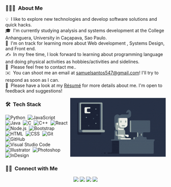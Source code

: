 <!-- ## 👋 &nbsp;Hey there! I'm Samuel Santos Souza -->

### 👨🏻‍💻 &nbsp;About Me

💡 &nbsp;I like to explore new technologies and develop software solutions and quick hacks.\
🎓 &nbsp;I'm currently studying analysis and systems development at the College Anhanguera, University in Caçapava, Sao Paulo.\
🌱 &nbsp;I'm on track for learning more about Web development , Systems Design, and Front end.\
✍️ &nbsp;In my free time, I look forward to learning about programming language and doing physical activities as hobbies/activities and sidelines.\
💬 &nbsp;Please feel free to contact me..\
✉️ &nbsp;You can shoot me an email at samuelsantos547@gmail.com! I'll try to respond as soon as I can.\
📄 &nbsp;Please have a look at my [Résumé](https://www.linkedin.com/in/samuel-santos-24a0691a3/) for more details about me. I'm open to feedback and suggestions!

<img alt="Night Coding" src="https://raw.githubusercontent.com/AVS1508/AVS1508/master/assets/Night-Coding.gif" align="right"/>

### 🛠 &nbsp;Tech Stack

![Python](https://img.shields.io/badge/-Python-05122A?style=flat&logo=python)&nbsp;
![JavaScript](https://img.shields.io/badge/-JavaScript-05122A?style=flat&logo=javascript)&nbsp;
![Java](https://img.shields.io/badge/-Java-05122A?style=flat&logo=Java&logoColor=FFA518)&nbsp;
![C](https://img.shields.io/badge/-C-05122A?style=flat&logo=C&logoColor=A8B9CC)&nbsp;
![C++](https://img.shields.io/badge/-C++-05122A?style=flat&logo=C%2B%2B&logoColor=00599C)&nbsp;
![React](https://img.shields.io/badge/-React-05122A?style=flat&logo=react)&nbsp;
![Node.js](https://img.shields.io/badge/-Node.js-05122A?style=flat&logo=node.js)&nbsp;
![Bootstrap](https://img.shields.io/badge/-Bootstrap-05122A?style=flat&logo=bootstrap&logoColor=563D7C)\
![HTML](https://img.shields.io/badge/-HTML-05122A?style=flat&logo=HTML5)&nbsp;
![CSS](https://img.shields.io/badge/-CSS-05122A?style=flat&logo=CSS3&logoColor=1572B6)&nbsp;
![Git](https://img.shields.io/badge/-Git-05122A?style=flat&logo=git)&nbsp;
![GitHub](https://img.shields.io/badge/-GitHub-05122A?style=flat&logo=github)&nbsp;
![Visual Studio Code](https://img.shields.io/badge/-Visual%20Studio%20Code-05122A?style=flat&logo=visual-studio-code&logoColor=007ACC)&nbsp;
![Illustrator](https://img.shields.io/badge/-Illustrator-05122A?style=flat&logo=adobe-illustrator)&nbsp;
![Photoshop](https://img.shields.io/badge/-Photoshop-05122A?style=flat&logo=adobe-photoshop)&nbsp;
![InDesign](https://img.shields.io/badge/-InDesign-05122A?style=flat&logo=adobe-indesign)

### 🤝🏻 &nbsp;Connect with Me

<p align="center">
<a href="https://www.linkedin.com/in/samuel-santos-24a0691a3/"><img src="https://img.shields.io/badge/-Samuel%20Santos%20-0077B5?style=flat&logo=Linkedin&logoColor=white"/></a>
<a href="mailto:samuelsantos547@gmail.com"><img src="https://img.shields.io/badge/-samuelsantos547@gmail.com-D14836?style=flat&logo=Gmail&logoColor=white"/></a>
<a href="https://instagram.com/samuka_souzz"><img src="https://img.shields.io/badge/-@samuka__souzz-E4405F?style=flat&logo=Instagram&logoColor=white"/></a>
<a href="https://facebook.com/samuelsantos.souza.925"><img src="https://img.shields.io/badge/-@Samuel_Santos-1877F2?style=flat&logo=Facebook&logoColor=white"/></a>
</p>
